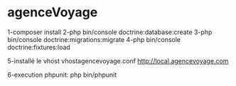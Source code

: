 # agenceVoyage
1-composer install
2-php bin/console doctrine:database:create
3-php bin/console doctrine:migrations:migrate
4-php bin/console doctrine:fixtures:load

5-installé le vhost vhostagencevoyage.conf
http://local.agencevoyage.com

6-execution phpunit:
php bin/phpunit
